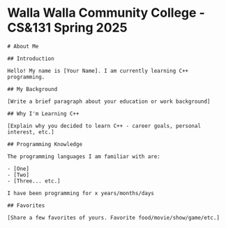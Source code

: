 # Walla Walla Community College - CS&131 Spring 2025

    # About Me
    
    ## Introduction
    
    Hello! My name is [Your Name]. I am currently learning C++ programming.
    
    ## My Background
    
    [Write a brief paragraph about your education or work background]
    
    ## Why I'm Learning C++
    
    [Explain why you decided to learn C++ - career goals, personal interest, etc.]
    
    ## Programming Knowledge
    
    The programming languages I am familiar with are:
    
    - [One]
    - [Two]
    - [Three... etc.]
    
    I have been programming for x years/months/days
    
    ## Favorites
    
    [Share a few favorites of yours. Favorite food/movie/show/game/etc.]
